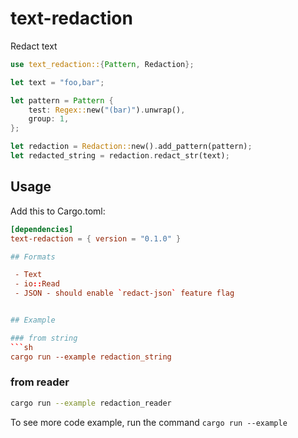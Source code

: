 # text-redaction

Redact text

```rs
use text_redaction::{Pattern, Redaction};

let text = "foo,bar";

let pattern = Pattern {
    test: Regex::new("(bar)").unwrap(),
    group: 1,
};

let redaction = Redaction::new().add_pattern(pattern);
let redacted_string = redaction.redact_str(text);
```

## Usage
Add this to Cargo.toml:
```toml
[dependencies]
text-redaction = { version = "0.1.0" }

## Formats

 - Text
 - io::Read
 - JSON - should enable `redact-json` feature flag


## Example

### from string 
```sh
cargo run --example redaction_string
```
### from reader 
```sh
cargo run --example redaction_reader
```

To see more code example, run the command `cargo run --example`
